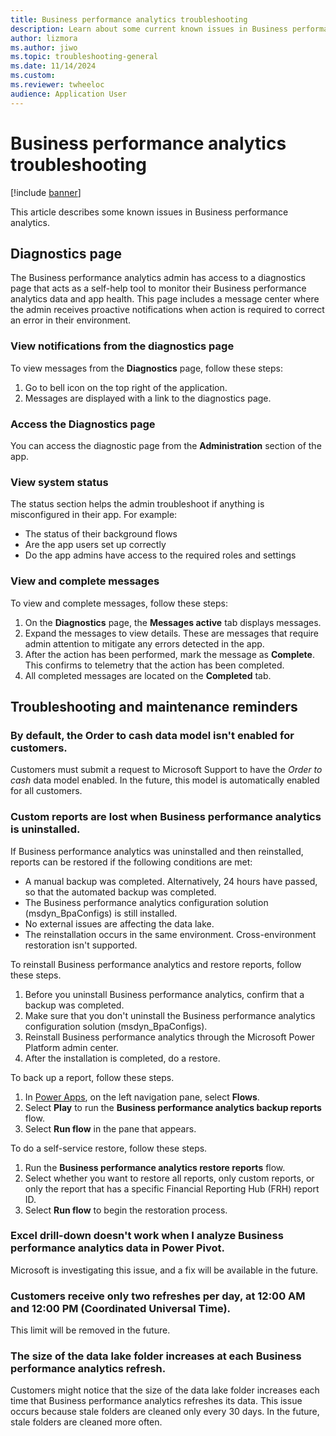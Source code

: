 ```yaml
---
title: Business performance analytics troubleshooting
description: Learn about some current known issues in Business performance analytics.
author: lizmora
ms.author: jiwo
ms.topic: troubleshooting-general
ms.date: 11/14/2024
ms.custom:
ms.reviewer: twheeloc 
audience: Application User
---
```


# Business performance analytics troubleshooting

[!include [banner](../includes/banner.md)]

This article describes some known issues in Business performance analytics.

## Diagnostics page
The Business performance analytics admin has access to a diagnostics page that acts as a self-help tool to monitor their Business performance analytics data and app health. This page includes a message center where the admin receives proactive notifications when action is required to correct an error in their environment.

### View notifications from the diagnostics page
To view messages from the **Diagnostics** page, follow these steps:
1. Go to bell icon on the top right of the application.
2. Messages are displayed with a link to the diagnostics page.

### Access the Diagnostics page
You can access the diagnostic page from the **Administration** section of the app.

### View system status
The status section helps the admin troubleshoot if anything is misconfigured in their app. For example:
 - The status of their background flows
 - Are the app users set up correctly
 - Do the app admins have access to the required roles and settings

### View and complete messages
To view and complete messages, follow these steps:
1. On the **Diagnostics** page, the **Messages active** tab displays messages.
2. Expand the messages to view details. These are messages that require admin attention to mitigate any errors detected in the app.
3. After the action has been performed, mark the message as **Complete**. This confirms to telemetry that the action has been completed.
4. All completed messages are located on the **Completed** tab.

## Troubleshooting and maintenance reminders

### By default, the Order to cash data model isn't enabled for customers.

Customers must submit a request to Microsoft Support to have the *Order to cash* data model enabled. In the future, this model is automatically enabled for all customers.

### Custom reports are lost when Business performance analytics is uninstalled.

If Business performance analytics was uninstalled and then reinstalled, reports can be restored if the following conditions are met:

- A manual backup was completed. Alternatively, 24 hours have passed, so that the automated backup was completed.
- The Business performance analytics configuration solution (msdyn\_BpaConfigs) is still installed.
- No external issues are affecting the data lake.
- The reinstallation occurs in the same environment. Cross-environment restoration isn't supported.

To reinstall Business performance analytics and restore reports, follow these steps.

1. Before you uninstall Business performance analytics, confirm that a backup was completed.
2. Make sure that you don't uninstall the Business performance analytics configuration solution (msdyn\_BpaConfigs).
3. Reinstall Business performance analytics through the Microsoft Power Platform admin center.
4. After the installation is completed, do a restore.

To back up a report, follow these steps.

1. In [Power Apps](https://make.powerapps.com/), on the left navigation pane, select **Flows**.
2. Select **Play** to run the **Business performance analytics backup reports** flow.
3. Select **Run flow** in the pane that appears.

To do a self-service restore, follow these steps.

1. Run the **Business performance analytics restore reports** flow.
2. Select whether you want to restore all reports, only custom reports, or only the report that has a specific Financial Reporting Hub (FRH) report ID.
3. Select **Run flow** to begin the restoration process.

### Excel drill-down doesn't work when I analyze Business performance analytics data in Power Pivot.

Microsoft is investigating this issue, and a fix will be available in the future.

### Customers receive only two refreshes per day, at 12:00 AM and 12:00 PM (Coordinated Universal Time).

This limit will be removed in the future.

### The size of the data lake folder increases at each Business performance analytics refresh.

Customers might notice that the size of the data lake folder increases each time that Business performance analytics refreshes its data. This issue occurs because stale folders are cleaned only every 30 days. In the future, stale folders are cleaned more often.
